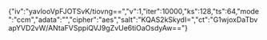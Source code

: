 {"iv":"yavlooVpFJOTSvK/tiovng==","v":1,"iter":10000,"ks":128,"ts":64,"mode":"ccm","adata":"","cipher":"aes","salt":"KQAS2kSkydI=","ct":"G1wjoxDaTbvapYVD2vW/ANtaFVSppiQVJ9gZvUe6tiOaOsdyAw=="}
